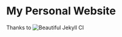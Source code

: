 # My Personal Website

Thanks to 
![Beautiful Jekyll CI](https://github.com/daattali/beautiful-jekyll/workflows/Beautiful%20Jekyll%20CI/badge.svg)
